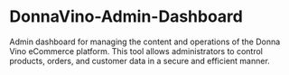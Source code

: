 # DonnaVino-Admin-Dashboard
Admin dashboard for managing the content and operations of the Donna Vino eCommerce platform. This tool allows administrators to control products, orders, and customer data in a secure and efficient manner.
